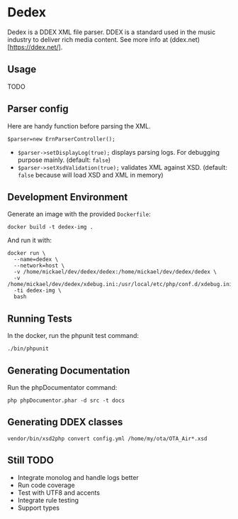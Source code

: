 # Dedex

Dedex is a DDEX XML file parser. DDEX is a standard used in the music industry to deliver rich media content. See more info at (ddex.net)[https://ddex.net/].

## Usage

TODO

## Parser config

Here are handy function before parsing the XML.

`$parser=new ErnParserController();`

- `$parser->setDisplayLog(true);` displays parsing logs. For debugging purpose mainly. (default: `false`)
- `$parser->setXsdValidation(true);` validates XML against XSD. (default: `false` because will load XSD and XML in memory)


## Development Environment

Generate an image with the provided `Dockerfile`: 

```
docker build -t dedex-img .
```

And run it with:
```
docker run \
  --name=dedex \
  --network=host \
  -v /home/mickael/dev/dedex/dedex:/home/mickael/dev/dedex/dedex \
  -v /home/mickael/dev/dedex/xdebug.ini:/usr/local/etc/php/conf.d/xdebug.ini
  -ti dedex-img \
  bash
```

## Running Tests

In the docker, run the phpunit test command:

```
./bin/phpunit
```

## Generating Documentation

Run the phpDocumentator command:

```
php phpDocumentor.phar -d src -t docs
```

## Generating DDEX classes

```
vendor/bin/xsd2php convert config.yml /home/my/ota/OTA_Air*.xsd
```

## Still TODO

* Integrate monolog and handle logs better
* Run code coverage
* Test with UTF8 and accents
* Integrate rule testing
* Support types